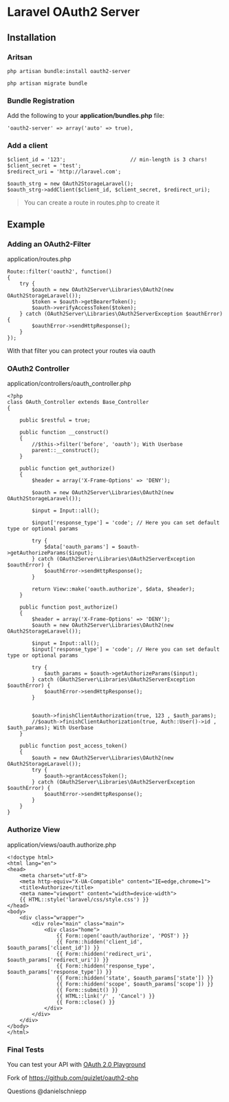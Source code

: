 # Laravel OAuth2 Server

## Installation

### Aritsan

	php artisan bundle:install oauth2-server
	
	php artisan migrate bundle

### Bundle Registration

Add the following to your **application/bundles.php** file:

	'oauth2-server' => array('auto' => true),
	
### Add a client

	$client_id = '123'; 					// min-length is 3 chars!
	$client_secret = 'test';
	$redirect_uri = 'http://laravel.com';
	
	$oauth_strg = new OAuth2StorageLaravel();
	$oauth_strg->addClient($client_id, $client_secret, $redirect_uri);

>You can create a route in routes.php to create it

## Example

### Adding an OAuth2-Filter
application/routes.php

	Route::filter('oauth2', function()
	{
		try {
			$oauth = new OAuth2Server\Libraries\OAuth2(new OAuth2StorageLaravel());
			$token = $oauth->getBearerToken();
			$oauth->verifyAccessToken($token);
		} catch (OAuth2Server\Libraries\OAuth2ServerException $oauthError) {
			$oauthError->sendHttpResponse();
		}
	});
	
With that filter you can protect your routes via oauth

### OAuth2 Controller

application/controllers/oauth_controller.php

	<?php
	class OAuth_Controller extends Base_Controller
	{
	
	    public $restful = true;
	    
		public function __construct()
		{
		    //$this->filter('before', 'oauth'); With Userbase
		    parent::__construct();
		}
	
	    public function get_authorize()
	    {   
	    	$header = array('X-Frame-Options' => 'DENY');
	    	
		    $oauth = new OAuth2Server\Libraries\OAuth2(new OAuth2StorageLaravel());
			
			$input = Input::all();
			
			$input['response_type'] = 'code'; // Here you can set default type or optional params
			
			try {
				$data['oauth_params'] = $oauth->getAuthorizeParams($input);
			} catch (OAuth2Server\Libraries\OAuth2ServerException $oauthError) {
				$oauthError->sendHttpResponse();
			}
	
			return View::make('oauth.authorize', $data, $header);
		}
	
	    public function post_authorize()
	    {   
	    	$header = array('X-Frame-Options' => 'DENY');
		    $oauth = new OAuth2Server\Libraries\OAuth2(new OAuth2StorageLaravel());
			
			$input = Input::all();
			$input['response_type'] = 'code'; // Here you can set default type or optional params
			
			try {
				$auth_params = $oauth->getAuthorizeParams($input);
			} catch (OAuth2Server\Libraries\OAuth2ServerException $oauthError) {
				$oauthError->sendHttpResponse();
			}
			
			
			$oauth->finishClientAuthorization(true, 123 , $auth_params);		
			//$oauth->finishClientAuthorization(true, Auth::User()->id , $auth_params);	With Userbase
		}
	
	    public function post_access_token()
	    {
		    $oauth = new OAuth2Server\Libraries\OAuth2(new OAuth2StorageLaravel());
			try {
				$oauth->grantAccessToken();
			} catch (OAuth2Server\Libraries\OAuth2ServerException $oauthError) {
				$oauthError->sendHttpResponse();
			}
	    }   
	}

### Authorize View

application/views/oauth.authorize.php

	<!doctype html>
	<html lang="en">
	<head>
		<meta charset="utf-8">
		<meta http-equiv="X-UA-Compatible" content="IE=edge,chrome=1">
		<title>Authorize</title>
		<meta name="viewport" content="width=device-width">
		{{ HTML::style('laravel/css/style.css') }}
	</head>
	<body>
		<div class="wrapper">
			<div role="main" class="main">
				<div class="home">
					{{ Form::open('oauth/authorize', 'POST') }}								
					{{ Form::hidden('client_id', $oauth_params['client_id']) }}
					{{ Form::hidden('redirect_uri', $oauth_params['redirect_uri']) }}
					{{ Form::hidden('response_type', $oauth_params['response_type']) }}
					{{ Form::hidden('state', $oauth_params['state']) }}				
					{{ Form::hidden('scope', $oauth_params['scope']) }}								
					{{ Form::submit() }}				
					{{ HTML::link('/' , 'Cancel') }}				
					{{ Form::close() }}
				</div>
			</div>
		</div>
	</body>
	</html> 

### Final Tests

You can test your API with [OAuth 2.0 Playground](https://developers.google.com/oauthplayground/?hl=de)

Fork of https://github.com/quizlet/oauth2-php

Questions @danielschniepp